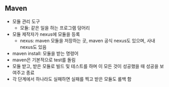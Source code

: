 ## Maven

- 모듈 관리 도구
    + 모듈: 같은 일을 하는 프로그램 덩어리
- 모듈 제작자가 nexus에 모듈을 등록
    + nexus: maven 모듈을 저장하는 곳, maven 공식 nexus도 있으며, 사내 nexus도 있음
- maven install: 모듈을 받는 명령어
- maven은 기본적으로 test를 돌림
- 모듈 받고, 받은 모듈로 빌드 및 테스트를 하며 이 모든 것이 성공했을 때 성공을 보여주고 종료
- 각 단계에서 하나라도 실패하면 실패를 찍고 받은 모듈도 롤백 함
